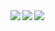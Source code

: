 <a href="#">
  <img align="left" src="https://github-readme-stats.vercel.app/api?username=bean-factory&show_icons=true&theme=github_dark" />
</a>
<a href="#">
  <img align="left" src="https://github-readme-stats.vercel.app/api/top-langs/?username=bean-factory&theme=github_dark" />
</a>
<a href="#">
  <img align="left" src="https://github-profile-trophy.vercel.app/?username=bean-factory&no-bg=true&no-frame=true&column=7&theme=gitdimmed" />
</a>
